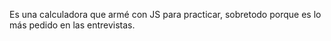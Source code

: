 Es una calculadora que armé con JS para practicar, sobretodo porque es lo más pedido en las entrevistas.
